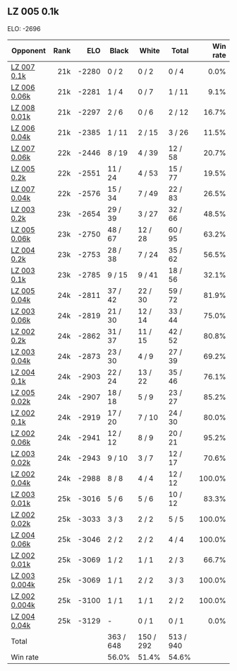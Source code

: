 ## LZ 005 0.1k ##

ELO: -2696

Opponent | Rank | ELO | Black | White | Total | Win rate
---------|-----:|----:|-------|-------|-------|-------:
[LZ 007 0.1k](LZ%20007%200.1k.md) | 21k | -2280 | 0 / 2 | 0 / 2 | 0 / 4 | 0.0%
[LZ 006 0.06k](LZ%20006%200.06k.md) | 21k | -2281 | 1 / 4 | 0 / 7 | 1 / 11 | 9.1%
[LZ 008 0.01k](LZ%20008%200.01k.md) | 21k | -2297 | 2 / 6 | 0 / 6 | 2 / 12 | 16.7%
[LZ 006 0.04k](LZ%20006%200.04k.md) | 21k | -2385 | 1 / 11 | 2 / 15 | 3 / 26 | 11.5%
[LZ 007 0.06k](LZ%20007%200.06k.md) | 22k | -2446 | 8 / 19 | 4 / 39 | 12 / 58 | 20.7%
[LZ 005 0.2k](LZ%20005%200.2k.md) | 22k | -2551 | 11 / 24 | 4 / 53 | 15 / 77 | 19.5%
[LZ 007 0.04k](LZ%20007%200.04k.md) | 22k | -2576 | 15 / 34 | 7 / 49 | 22 / 83 | 26.5%
[LZ 003 0.2k](LZ%20003%200.2k.md) | 23k | -2654 | 29 / 39 | 3 / 27 | 32 / 66 | 48.5%
[LZ 005 0.06k](LZ%20005%200.06k.md) | 23k | -2750 | 48 / 67 | 12 / 28 | 60 / 95 | 63.2%
[LZ 004 0.2k](LZ%20004%200.2k.md) | 23k | -2753 | 28 / 38 | 7 / 24 | 35 / 62 | 56.5%
[LZ 003 0.1k](LZ%20003%200.1k.md) | 23k | -2785 | 9 / 15 | 9 / 41 | 18 / 56 | 32.1%
[LZ 005 0.04k](LZ%20005%200.04k.md) | 24k | -2811 | 37 / 42 | 22 / 30 | 59 / 72 | 81.9%
[LZ 003 0.06k](LZ%20003%200.06k.md) | 24k | -2819 | 21 / 30 | 12 / 14 | 33 / 44 | 75.0%
[LZ 002 0.2k](LZ%20002%200.2k.md) | 24k | -2862 | 31 / 37 | 11 / 15 | 42 / 52 | 80.8%
[LZ 003 0.04k](LZ%20003%200.04k.md) | 24k | -2873 | 23 / 30 | 4 / 9 | 27 / 39 | 69.2%
[LZ 004 0.1k](LZ%20004%200.1k.md) | 24k | -2903 | 22 / 24 | 13 / 22 | 35 / 46 | 76.1%
[LZ 005 0.02k](LZ%20005%200.02k.md) | 24k | -2907 | 18 / 18 | 5 / 9 | 23 / 27 | 85.2%
[LZ 002 0.1k](LZ%20002%200.1k.md) | 24k | -2919 | 17 / 20 | 7 / 10 | 24 / 30 | 80.0%
[LZ 002 0.06k](LZ%20002%200.06k.md) | 24k | -2941 | 12 / 12 | 8 / 9 | 20 / 21 | 95.2%
[LZ 003 0.02k](LZ%20003%200.02k.md) | 24k | -2943 | 9 / 10 | 3 / 7 | 12 / 17 | 70.6%
[LZ 002 0.04k](LZ%20002%200.04k.md) | 24k | -2988 | 8 / 8 | 4 / 4 | 12 / 12 | 100.0%
[LZ 003 0.01k](LZ%20003%200.01k.md) | 25k | -3016 | 5 / 6 | 5 / 6 | 10 / 12 | 83.3%
[LZ 002 0.02k](LZ%20002%200.02k.md) | 25k | -3033 | 3 / 3 | 2 / 2 | 5 / 5 | 100.0%
[LZ 004 0.06k](LZ%20004%200.06k.md) | 25k | -3046 | 2 / 2 | 2 / 2 | 4 / 4 | 100.0%
[LZ 002 0.01k](LZ%20002%200.01k.md) | 25k | -3069 | 1 / 2 | 1 / 1 | 2 / 3 | 66.7%
[LZ 003 0.004k](LZ%20003%200.004k.md) | 25k | -3069 | 1 / 1 | 2 / 2 | 3 / 3 | 100.0%
[LZ 002 0.004k](LZ%20002%200.004k.md) | 25k | -3100 | 1 / 1 | 1 / 1 | 2 / 2 | 100.0%
[LZ 004 0.04k](LZ%20004%200.04k.md) | 25k | -3129 | - | 0 / 1 | 0 / 1 | 0.0%
Total | | | 363 / 648 | 150 / 292 | 513 / 940 | 
Win rate| | | 56.0% | 51.4% | 54.6% | 
